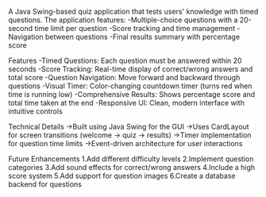A Java Swing-based quiz application that tests users' knowledge with timed questions. The application features:
-Multiple-choice questions with a 20-second time limit per question
-Score tracking and time management
-Navigation between questions
-Final results summary with percentage score

Features
-Timed Questions: Each question must be answered within 20 seconds
-Score Tracking: Real-time display of correct/wrong answers and total score
-Question Navigation: Move forward and backward through questions
-Visual Timer: Color-changing countdown timer (turns red when time is running low)
-Comprehensive Results: Shows percentage score and total time taken at the end
-Responsive UI: Clean, modern interface with intuitive controls

Technical Details
->Built using Java Swing for the GUI
->Uses CardLayout for screen transitions (welcome → quiz → results)
->Timer implementation for question time limits
->Event-driven architecture for user interactions

Future Enhancements
1.Add different difficulty levels
2.Implement question categories
3.Add sound effects for correct/wrong answers
4.Include a high score system
5.Add support for question images
6.Create a database backend for questions
